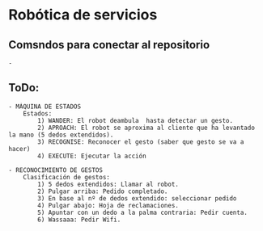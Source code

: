 # Robótica de servicios

## Comsndos para conectar al repositorio
    - 

## ToDo:
    - MÁQUINA DE ESTADOS
        Estados:
            1) WANDER: El robot deambula  hasta detectar un gesto.
            2) APROACH: El robot se aproxima al cliente que ha levantado la mano (5 dedos extendidos).
            3) RECOGNISE: Reconocer el gesto (saber que gesto se va a hacer)
            4) EXECUTE: Ejecutar la acción

    - RECONOCIMIENTO DE GESTOS
        Clasificación de gestos:
            1) 5 dedos extendidos: Llamar al robot.
            2) Pulgar arriba: Pedido completado.
            3) En base al nº de dedos extendido: seleccionar pedido
            4) Pulgar abajo: Hoja de reclamaciones.
            5) Apuntar con un dedo a la palma contraria: Pedir cuenta.
            6) Wassaaa: Pedir Wifi.